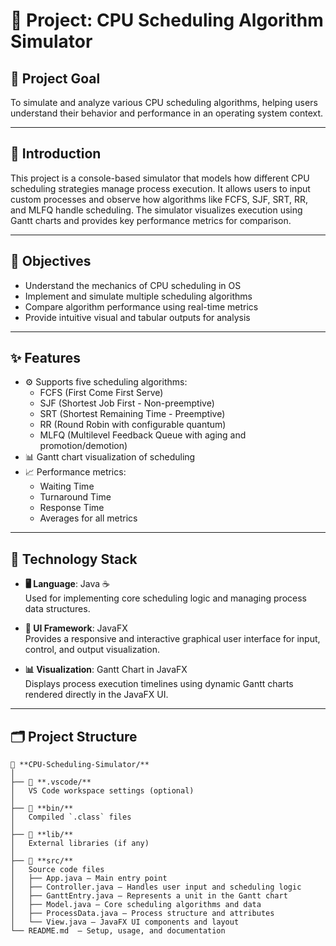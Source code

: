 # 🧠 Project: CPU Scheduling Algorithm Simulator

## 🌟  Project Goal

To simulate and analyze various CPU scheduling algorithms, helping users understand their behavior and performance in an operating system context.

---

## 📘 Introduction
This project is a console-based simulator that models how different CPU scheduling strategies manage process execution. It allows users to input custom processes and observe how algorithms like FCFS, SJF, SRT, RR, and MLFQ handle scheduling. The simulator visualizes execution using Gantt charts and provides key performance metrics for comparison.

---

## 🎯 Objectives
- Understand the mechanics of CPU scheduling in OS
- Implement and simulate multiple scheduling algorithms
- Compare algorithm performance using real-time metrics
- Provide intuitive visual and tabular outputs for analysis

---

## ✨ Features
- ⚙️ Supports five scheduling algorithms:
  - FCFS (First Come First Serve)
  - SJF (Shortest Job First - Non-preemptive)
  - SRT (Shortest Remaining Time - Preemptive)
  - RR (Round Robin with configurable quantum)
  - MLFQ (Multilevel Feedback Queue with aging and promotion/demotion)
- 📊 Gantt chart visualization of scheduling
- 📈 Performance metrics:
  - Waiting Time
  - Turnaround Time
  - Response Time
  - Averages for all metrics

---

## 🧰 Technology Stack

- **🖥️ Language**: Java ☕  
  Used for implementing core scheduling logic and managing process data structures.

- **🎨 UI Framework**: JavaFX  
  Provides a responsive and interactive graphical user interface for input, control, and output visualization.

- **📊 Visualization**: Gantt Chart in JavaFX  
  Displays process execution timelines using dynamic Gantt charts rendered directly in the JavaFX UI.

---

## 🗂️ Project Structure
```Plaintext
📁 **CPU-Scheduling-Simulator/**
│
├── 📁 **.vscode/**  
│   VS Code workspace settings (optional)
│
├── 📁 **bin/**  
│   Compiled `.class` files
│
├── 📁 **lib/**  
│   External libraries (if any)
│
├── 📁 **src/**  
│   Source code files  
│   ├── App.java — Main entry point  
│   ├── Controller.java — Handles user input and scheduling logic  
│   ├── GanttEntry.java — Represents a unit in the Gantt chart  
│   ├── Model.java — Core scheduling algorithms and data  
│   ├── ProcessData.java — Process structure and attributes  
│   └── View.java — JavaFX UI components and layout
└── README.md  — Setup, usage, and documentation
```